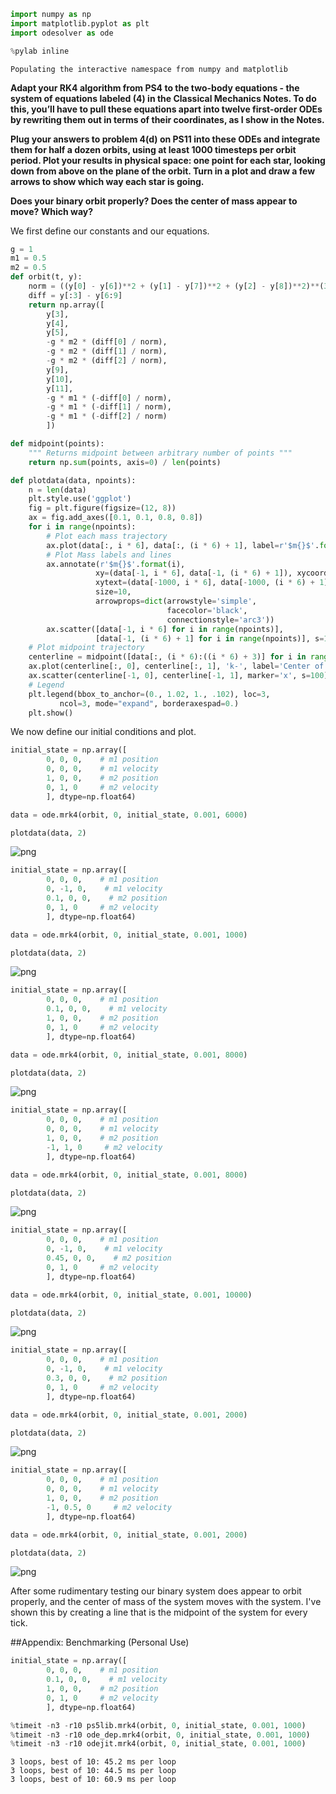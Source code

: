 ```python
import numpy as np
import matplotlib.pyplot as plt
import odesolver as ode

%pylab inline
```

    Populating the interactive namespace from numpy and matplotlib


**Adapt your RK4 algorithm from PS4 to the two-body equations - the system of equations labeled (4) in the Classical Mechanics Notes. To do this, you’ll have to pull these equations apart into twelve first-order ODEs by rewriting them out in terms of their coordinates, as I show in the Notes.**

**Plug your answers to problem 4(d) on PS11 into these ODEs and integrate them for half a dozen orbits, using at least 1000 timesteps per orbit period. Plot your results in physical space: one point for each star, looking down from above on the plane of the orbit. Turn in a plot and draw a few arrows to show which way each star is going.**

**Does your binary orbit properly? Does the center of mass appear to move? Which way?**

We first define our constants and our equations.


```python
g = 1
m1 = 0.5
m2 = 0.5
def orbit(t, y):
    norm = ((y[0] - y[6])**2 + (y[1] - y[7])**2 + (y[2] - y[8])**2)**(3 / 2)
    diff = y[:3] - y[6:9]
    return np.array([
        y[3],
        y[4],
        y[5],
        -g * m2 * (diff[0] / norm),
        -g * m2 * (diff[1] / norm),
        -g * m2 * (diff[2] / norm),
        y[9],
        y[10],
        y[11],
        -g * m1 * (-diff[0] / norm),
        -g * m1 * (-diff[1] / norm),
        -g * m1 * (-diff[2] / norm)
        ])

def midpoint(points):
    """ Returns midpoint between arbitrary number of points """
    return np.sum(points, axis=0) / len(points)

def plotdata(data, npoints):
    n = len(data)
    plt.style.use('ggplot')
    fig = plt.figure(figsize=(12, 8))
    ax = fig.add_axes([0.1, 0.1, 0.8, 0.8])
    for i in range(npoints):
        # Plot each mass trajectory
        ax.plot(data[:, i * 6], data[:, (i * 6) + 1], label=r'$m{}$'.format(i))
        # Plot Mass labels and lines
        ax.annotate(r'$m{}$'.format(i),
                   xy=(data[-1, i * 6], data[-1, (i * 6) + 1]), xycoords='data',
                   xytext=(data[-1000, i * 6], data[-1000, (i * 6) + 1]), textcoords='data',
                   size=10,
                   arrowprops=dict(arrowstyle='simple',
                                   facecolor='black',
                                   connectionstyle='arc3'))
        ax.scatter([data[-1, i * 6] for i in range(npoints)],
                   [data[-1, (i * 6) + 1] for i in range(npoints)], s=100)
    # Plot midpoint trajectory
    centerline = midpoint([data[:, (i * 6):((i * 6) + 3)] for i in range(npoints)])
    ax.plot(centerline[:, 0], centerline[:, 1], 'k-', label='Center of Mass')
    ax.scatter(centerline[-1, 0], centerline[-1, 1], marker='x', s=100)
    # Legend
    plt.legend(bbox_to_anchor=(0., 1.02, 1., .102), loc=3,
           ncol=3, mode="expand", borderaxespad=0.)
    plt.show()
```

We now define our initial conditions and plot.


```python
initial_state = np.array([
        0, 0, 0,    # m1 position
        0, 0, 0,    # m1 velocity
        1, 0, 0,    # m2 position
        0, 1, 0     # m2 velocity
        ], dtype=np.float64)

data = ode.mrk4(orbit, 0, initial_state, 0.001, 6000)

plotdata(data, 2)
```


    
![png](12_files/12_4_0.png)
    



```python
initial_state = np.array([
        0, 0, 0,    # m1 position
        0, -1, 0,    # m1 velocity
        0.1, 0, 0,    # m2 position
        0, 1, 0     # m2 velocity
        ], dtype=np.float64)

data = ode.mrk4(orbit, 0, initial_state, 0.001, 1000)

plotdata(data, 2)
```


    
![png](12_files/12_5_0.png)
    



```python
initial_state = np.array([
        0, 0, 0,    # m1 position
        0.1, 0, 0,    # m1 velocity
        1, 0, 0,    # m2 position
        0, 1, 0     # m2 velocity
        ], dtype=np.float64)

data = ode.mrk4(orbit, 0, initial_state, 0.001, 8000)

plotdata(data, 2)
```


    
![png](12_files/12_6_0.png)
    



```python
initial_state = np.array([
        0, 0, 0,    # m1 position
        0, 0, 0,    # m1 velocity
        1, 0, 0,    # m2 position
        -1, 1, 0     # m2 velocity
        ], dtype=np.float64)

data = ode.mrk4(orbit, 0, initial_state, 0.001, 8000)

plotdata(data, 2)
```


    
![png](12_files/12_7_0.png)
    



```python
initial_state = np.array([
        0, 0, 0,    # m1 position
        0, -1, 0,    # m1 velocity
        0.45, 0, 0,    # m2 position
        0, 1, 0     # m2 velocity
        ], dtype=np.float64)

data = ode.mrk4(orbit, 0, initial_state, 0.001, 10000)

plotdata(data, 2)
```


    
![png](12_files/12_8_0.png)
    



```python
initial_state = np.array([
        0, 0, 0,    # m1 position
        0, -1, 0,    # m1 velocity
        0.3, 0, 0,    # m2 position
        0, 1, 0     # m2 velocity
        ], dtype=np.float64)

data = ode.mrk4(orbit, 0, initial_state, 0.001, 2000)

plotdata(data, 2)
```


    
![png](12_files/12_9_0.png)
    



```python
initial_state = np.array([
        0, 0, 0,    # m1 position
        0, 0, 0,    # m1 velocity
        1, 0, 0,    # m2 position
        -1, 0.5, 0     # m2 velocity
        ], dtype=np.float64)

data = ode.mrk4(orbit, 0, initial_state, 0.001, 2000)

plotdata(data, 2)
```


    
![png](12_files/12_10_0.png)
    


After some rudimentary testing our binary system does appear to orbit properly, and the center of mass of the system moves with the system. I've shown this by creating a line that is the midpoint of the system for every tick.

##Appendix: Benchmarking (Personal Use)


```python
initial_state = np.array([
        0, 0, 0,    # m1 position
        0.1, 0, 0,    # m1 velocity
        1, 0, 0,    # m2 position
        0, 1, 0     # m2 velocity
        ], dtype=np.float64)

%timeit -n3 -r10 ps5lib.mrk4(orbit, 0, initial_state, 0.001, 1000)
%timeit -n3 -r10 ode_dep.mrk4(orbit, 0, initial_state, 0.001, 1000)
%timeit -n3 -r10 odejit.mrk4(orbit, 0, initial_state, 0.001, 1000)
```

    3 loops, best of 10: 45.2 ms per loop
    3 loops, best of 10: 44.5 ms per loop
    3 loops, best of 10: 60.9 ms per loop

